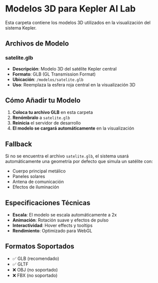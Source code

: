 # Modelos 3D para Kepler AI Lab

Esta carpeta contiene los modelos 3D utilizados en la visualización del sistema Kepler.

## Archivos de Modelo

### satelite.glb
- **Descripción**: Modelo 3D del satélite Kepler central
- **Formato**: GLB (GL Transmission Format)
- **Ubicación**: `/modelos/satelite.glb`
- **Uso**: Reemplaza la esfera roja central en la visualización 3D

## Cómo Añadir tu Modelo

1. **Coloca tu archivo GLB** en esta carpeta
2. **Renómbralo** a `satelite.glb`
3. **Reinicia** el servidor de desarrollo
4. **El modelo se cargará automáticamente** en la visualización

## Fallback

Si no se encuentra el archivo `satelite.glb`, el sistema usará automáticamente una geometría por defecto que simula un satélite con:
- Cuerpo principal metálico
- Paneles solares
- Antena de comunicación
- Efectos de iluminación

## Especificaciones Técnicas

- **Escala**: El modelo se escala automáticamente a 2x
- **Animación**: Rotación suave y efectos de pulso
- **Interactividad**: Hover effects y tooltips
- **Rendimiento**: Optimizado para WebGL

## Formatos Soportados

- ✅ GLB (recomendado)
- ✅ GLTF
- ❌ OBJ (no soportado)
- ❌ FBX (no soportado)
